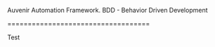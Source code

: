 Auvenir Automation Framework.
BDD - Behavior Driven Development

===================================

Test